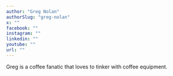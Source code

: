 ```yaml
---
author: "Greg Nolan"
authorSlug: "greg-nolan"
x: ""
facebook: ""
instagram: ""
linkedin: ""
youtube: ""
url: ""
---
```


Greg is a coffee fanatic that loves to tinker with coffee equipment.
